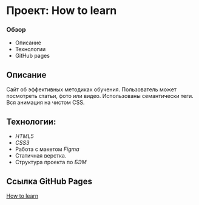 # Проект: How to learn

### Обзор
* Описание
* Технологии
* GitHub pages

## Описание

Сайт об эффективных методиках обучения. Пользователь может посмотреть статьи, фото или видео. Использованы семантически теги. Вся анимация на чистом CSS.

## Технологии:
- *HTML5*
- *CSS3*
- Работа с макетом *Figma*
- Статичная верстка.
- Структура проекта по *БЭМ*

## Ссылка GitHub Pages
[How to learn](https://maksnikulnikov.github.io/how-to-learn/)
